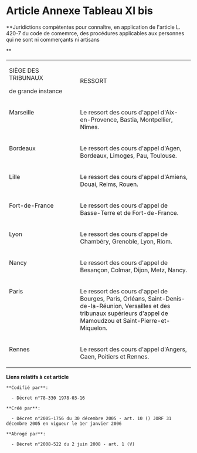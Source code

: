# Article Annexe Tableau XI bis

**Juridictions compétentes pour connaître, en application de l'article L. 420-7 du code de comemrce, des procédures
applicables aux personnes qui ne sont ni commerçants ni artisans

**

<table>
  <tbody>
    <tr>
      <td width="235">

SIÈGE DES TRIBUNAUX

de grande instance

</td>
      <td width="429">

RESSORT

</td>
    </tr>
    <tr>
      <td valign="top" width="235">

Marseille

</td>
      <td valign="top" width="429">

Le ressort des cours d'appel d'Aix-en-Provence, Bastia, Montpellier, Nîmes.

</td>
    </tr>
    <tr>
      <td valign="top" width="235">

Bordeaux

</td>
      <td valign="top" width="429">

Le ressort des cours d'appel d'Agen, Bordeaux, Limoges, Pau, Toulouse.

</td>
    </tr>
    <tr>
      <td width="235" valign="top">

Lille

</td>
      <td valign="top" width="429">

Le ressort des cours d'appel d'Amiens, Douai, Reims, Rouen.

</td>
    </tr>
    <tr>
      <td valign="top" width="235">

Fort-de-France

</td>
      <td valign="top" width="429">

Le ressort des cours d'appel de Basse-Terre et de Fort-de-France.

</td>
    </tr>
    <tr>
      <td width="235" valign="top">

Lyon

</td>
      <td valign="top" width="429">

Le ressort des cours d'appel de Chambéry, Grenoble, Lyon, Riom.

</td>
    </tr>
    <tr>
      <td width="235" valign="top">

Nancy

</td>
      <td width="429" valign="top">

Le ressort des cours d'appel de Besançon, Colmar, Dijon, Metz, Nancy.

</td>
    </tr>
    <tr>
      <td width="235" valign="top">

Paris

</td>
      <td width="429" valign="top">

Le ressort des cours d'appel de Bourges, Paris, Orléans, Saint-Denis-de-la-Réunion, Versailles et des tribunaux supérieurs
d'appel de Mamoudzou et Saint-Pierre-et-Miquelon.

</td>
    </tr>
    <tr>
      <td valign="top" width="235">

Rennes

</td>
      <td width="429" valign="top">

Le ressort des cours d'appel d'Angers, Caen, Poitiers et Rennes.

</td>
    </tr>
  </tbody>
</table>

**Liens relatifs à cet article**

	**Codifié par**:

	  - Décret n°78-330 1978-03-16

	**Créé par**:

	  - Décret n°2005-1756 du 30 décembre 2005 - art. 10 () JORF 31 décembre 2005 en vigueur le 1er janvier 2006

	**Abrogé par**:

	  - Décret n°2008-522 du 2 juin 2008 - art. 1 (V)
